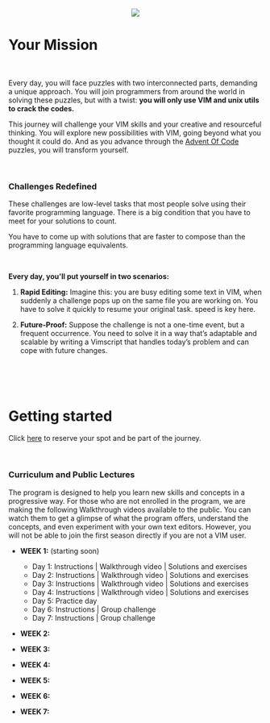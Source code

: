 <h1 align="center"><img src="https://seeklogo.com/images/V/vim-logo-A3E02B1F74-seeklogo.com.png"></h1>

# Your Mission

<br>

Every day, you will face puzzles with two interconnected parts, demanding a unique approach. You will join programmers from around the world in solving these puzzles, but with a twist: **you will only use VIM and unix utils to crack the codes.**

This journey will challenge your VIM skills and your creative and resourceful thinking. You will explore new possibilities with VIM, going beyond what you thought it could do. And as you advance through the [Advent Of Code](https://adventofcode.com) puzzles, you will transform yourself.

<br>

### Challenges Redefined
These challenges are low-level tasks that most people solve using their favorite programming language. There is a big condition that you have to meet for your solutions to count.

You have to come up with solutions that are faster to compose than the programming language equivalents.

<br>

**Every day, you'll put yourself in two scenarios:**

1. **Rapid Editing:** Imagine this: you are busy editing some text in VIM, when suddenly a challenge pops up on the same file you are working on. You have to solve it quickly to resume your original task. speed is key here.

2. **Future-Proof:** Suppose the challenge is not a one-time event, but a frequent occurrence. You need to solve it in a way that’s adaptable and scalable by writing a Vimscript that handles today’s problem and can cope with future changes.

<br>
<br>

<br>

# Getting started
Click [here](https://forms.gle/CW1jqB9HpKbqwUY78) to reserve your spot and be part of the journey.

<br>

### Curriculum and Public Lectures
The program is designed to help you learn new skills and concepts in a progressive way. For those who are not enrolled in the program, we are making the following Walkthrough videos available to the public. You can watch them to get a glimpse of what the program offers, understand the concepts, and even experiment with your own text editors. However, you will not be able to join the first season directly if you are not a VIM user.

+ **WEEK 1:** (starting soon)
  + Day 1: Instructions | Walkthrough video | Solutions and exercises
  + Day 2: Instructions | Walkthrough video | Solutions and exercises
  + Day 3: Instructions | Walkthrough video | Solutions and exercises
  + Day 4: Instructions | Walkthrough video | Solutions and exercises
  + Day 5: Practice day
  + Day 6: Instructions | Group challenge
  + Day 7: Instructions | Group challenge

+ **WEEK 2:**
+ **WEEK 3:**
+ **WEEK 4:**
+ **WEEK 5:**
+ **WEEK 6:**
+ **WEEK 7:**

